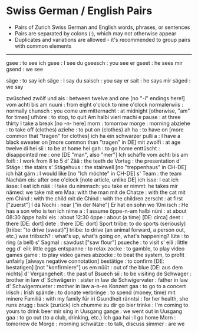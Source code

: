 # Swiss German / English Pairs

* Pairs of Zurich Swiss German and English words, phrases, or sentences
* Pairs are separated by colons (:), which may not otherwise appear
* Duplicates and variations are allowed - it's recommended to group pairs with common elements

----------------------------------------------------------------------------------------------



gsee : to see
ich gsee : I see
du gseesch : you see
er gseet : he sees
mir gsend : we see

säge : to say
ich säge : I say
du saisch : you say
er sait :  he says
mir säged : we say

zwüsched zwölf und ais : between twelve and one [no "-i" endings here!]
vom achti bis am nuuni : from eight o'clock to nine o'clock
normalerwiis : normally
chunsch : you come
um mitternacht : at midnight [otherwise, "am" for times]
ufhöre : to stop, to quit 
Am halbi vieri machi e pause : at three thirty I take a break [no -n- here]
morn : tomorrow
morge : morning
abziehe : to take off (clothes)
aziehe : to put on (clothes)
ah ha : to have on [more common that "tragen" for clothes]
ich ha ein schwarzer pulli a : I have a black sweater on [more common than "tragen" in DE]
mit zwolfi : at age twelve
di hei sii : to be at home
hei gah : to go home
enttüscht : disappointed
me : one [DE "man", also "mer"]
Ich schaffe vom achti bis am foifi : I work from 8 to 5
d' Zää : the teeth
de Vortag : the presentation
d' Stäge : the stairs
s' Stägehuus : the stairwell [no "treppenhaus" in CH-DE]
ich hät gärn : I would like [no "Ich möchte" in CH-DE]
s' Team : the team
Nachäm eis: after one o'clock [note article, unlike DE]
ich isse: I eat
ich ässe: I eat
ich nää : I take
du nimmsch: you take
er nimmt: he takes
mir nämed: we take
mit em Maa: with the man
mit de Chatze : with the cat
mit em Chind : with the child
mit de Chind : with the children
zerscht : at first ["zuerst"]
I dä Nochi : near ["in der Nähe"]
Er hat en sohn wo 10ni isch : He has a son who is ten
ich nime a : I assume
öppe-n-am halbi nüni : at about 08:30 
öppe halbi eis : about 12:30
öppe : about (a time) [DE: circa]
deet : there [DE: dort]
dete : there [DE: dort]
Sport triibe: to do sports (seriously) [triibe: "to drive (sweat)"]
triibe: to drive (an animal forward, a person out, etc.)
was triibsch? : what's up, what's going on, what's happening?
lüte : to ring (a bell)
s' Sagmal : sawdust ["saw flour"]
psueche : to visit 
s' eili : little egg
d' eili: little eggs
entspanne : to relax
zocke : to gamble, to play video games
game : to play video games
abzocke : to beat the system, to profit unfairly [always negative connotation]
bestätige : to confirm [DE: bestatigen] [not "konfirmiere"]
us em nüüt : out of the blue [DE: aus dem nichts]
d' Vergangeheit : the past
uf Bsuech sii : to be visiting 
de Schwager : brother in law
d' Schwägerin : sister in law
de Schwigervater : father in law
d' Schwigermueter : mother in law
a-n-es Konzert gaa : to go to a concert
irisch : Irish
spände : to donate
verbringe : to spend (money, time)
mit minere Familiä : with my family
für iri Gsundheit ränntsi : for her health, she runs
zrugg : back (zurück)
ich chumme zu dir go bier trinke : I'm coming to yours to drink beer
mir sing in Uusgang gange : we went out
in Uusgang gaa : to go out (to a club, drinking, etc.)
Ich gaa hai : I go home
Morn : tomorrow
de Morge : morning
schwätze : to talk, discuss
simmer : are we
